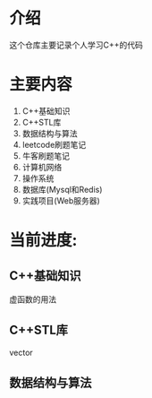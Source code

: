 # 介绍

这个仓库主要记录个人学习C++的代码

# 主要内容

1. C++基础知识
2. C++STL库
3. 数据结构与算法
4. leetcode刷题笔记
5. 牛客刷题笔记
6. 计算机网络
7. 操作系统
8. 数据库(Mysql和Redis)
9. 实践项目(Web服务器)

# 当前进度:
 
## C++基础知识

虚函数的用法

## C++STL库

vector

## 数据结构与算法





